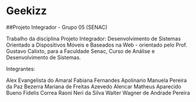 # Geekizz

##Projeto Integrador - Grupo 05 (SENAC)

Trabalho da disciplina Projeto Integrador: Desenvolvimento de Sistemas Orientado a Dispositivos Móveis e Baseados na Web  - orientado pelo Prof. Gustavo Calixto, para a Faculdade Senac, Curso de Análise e Desenvolvimento de Sistemas.

Integrantes:

Alex Evangelista do Amaral
Fabiana Fernandes Apolinario
Manuela Pereira da Paz Bezerra
Mariana de Freitas Azevedo Alencar
Matheus Aparecido Bueno Fidelis Correa
Raoni Neri da Silva
Walter Wagner de Andrade Pereira
